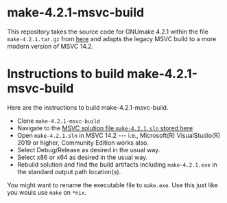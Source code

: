 # make-4.2.1-msvc-build

This repository takes the source code for GNUmake 4.2.1
within the file `make-4.2.1.tar.gz`
from [here](https://ftp.gnu.org/gnu/make/)
and adapts the legacy MSVC build to a more modern version of MSVC 14.2.

# Instructions to build make-4.2.1-msvc-build

Here are the instructions to build make-4.2.1-msvc-build.
  - Clone `make-4.2.1-msvc-build`
  - Navigate to the [MSVC solution file `make-4.2.1.sln` stored here](./make-4.2.1/)
  - Open `make-4.2.1.sln` in MSVC 14.2 --- i.e., Microsoft(R) VisualStudio(R) 2019 or higher, Community Edition works also.
  - Select Debug/Release as desired in the usual way.
  - Select x86 or x64 as desired in the usual way.
  - Rebuild solution and find the build artifacts including `make-4.2.1.exe` in the standard output path location(s).

You might want to rename the executable file to `make.exe`. Use this just like you wouls use `make` on `*nix`.
